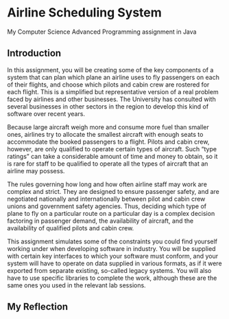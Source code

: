 # Airline Scheduling System
My Computer Science Advanced Programming assignment in Java

## Introduction
In this assignment, you will be creating some of the key components of a system that can plan which
plane an airline uses to fly passengers on each of their flights, and choose which pilots and cabin crew
are rostered for each flight. This is a simplified but representative version of a real problem faced by
airlines and other businesses. The University has consulted with several businesses in other sectors in
the region to develop this kind of software over recent years.

Because large aircraft weigh more and consume more fuel than smaller ones, airlines try to allocate
the smallest aircraft with enough seats to accommodate the booked passengers to a flight. Pilots and
cabin crew, however, are only qualified to operate certain types of aircraft. Such “type ratings” can
take a considerable amount of time and money to obtain, so it is rare for staff to be qualified to
operate all the types of aircraft that an airline may possess.

The rules governing how long and how often airline staff may work are complex and strict. They are
designed to ensure passenger safety, and are negotiated nationally and internationally between pilot
and cabin crew unions and government safety agencies. Thus, deciding which type of plane to fly on a
particular route on a particular day is a complex decision factoring in passenger demand, the
availability of aircraft, and the availability of qualified pilots and cabin crew.

This assignment simulates some of the constraints you could find yourself working under when
developing software in industry. You will be supplied with certain key interfaces to which your
software must conform, and your system will have to operate on data supplied in various formats, as
if it were exported from separate existing, so-called legacy systems. You will also have to use specific
libraries to complete the work, although these are the same ones you used in the relevant lab sessions.

## My Reflection
